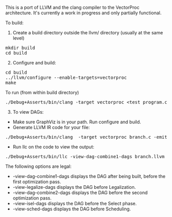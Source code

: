This is a port of LLVM and the clang compiler to the VectorProc architecture. It's currently a work in progress and only partially functional.

To build:

1. Create a build directory outside the llvm/ directory (usually at the same level)

<pre>
mkdir build
cd build
</pre>

2. Configure and build:

<pre>
cd build
../llvm/configure --enable-targets=vectorproc
make
</pre>

To run (from within build directory)

<pre>
./Debug+Asserts/bin/clang -target vectorproc &lt;test_program.c&gt; -S -o -
</pre>

3. To view DAGs:

* Make sure GraphViz is in your path.  Run configure and build.
* Generate LLVM IR code for your file:

<pre>
./Debug+Asserts/bin/clang  -target vectorproc branch.c -emit-llvm  -o branch.llvm -S
</pre>

* Run llc on the code to view the output:

<pre>
./Debug+Asserts/bin/llc -view-dag-combine1-dags branch.llvm 
</pre>

The following options are legal:

* -view-dag-combine1-dags displays the DAG after being built, before the first optimization pass.
* -view-legalize-dags displays the DAG before Legalization.
* -view-dag-combine2-dags displays the DAG before the second optimization pass.
* -view-isel-dags displays the DAG before the Select phase.
* -view-sched-dags displays the DAG before Scheduling.


